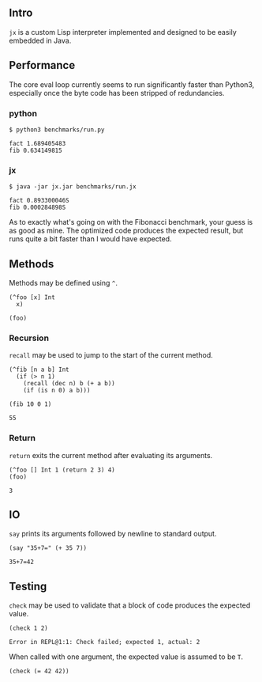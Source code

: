 ## Intro
`jx` is a custom Lisp interpreter implemented and designed to be easily embedded in Java.

## Performance
The core eval loop currently seems to run significantly faster than Python3,
especially once the byte code has been stripped of redundancies.

### python
```
$ python3 benchmarks/run.py
```
```
fact 1.689405483
fib 0.634149815
```

### jx
```
$ java -jar jx.jar benchmarks/run.jx
```
```
fact 0.893300046S
fib 0.000284898S
```

As to exactly what's going on with the Fibonacci benchmark, your guess is as good as mine.
The optimized code produces the expected result, but runs quite a bit faster than I would have expected.

## Methods
Methods may be defined using `^`.

```
(^foo [x] Int 
  x)
  
(foo)
```

### Recursion
`recall` may be used to jump to the start of the current method.

```
(^fib [n a b] Int
  (if (> n 1) 
    (recall (dec n) b (+ a b)) 
    (if (is n 0) a b)))

(fib 10 0 1)
```
`55`

### Return
`return` exits the current method after evaluating its arguments.

```
(^foo [] Int 1 (return 2 3) 4)
(foo)
```
`3`

## IO
`say` prints its arguments followed by newline to standard output.
```
(say "35+7=" (+ 35 7))
```
```
35+7=42
```

## Testing
`check` may be used to validate that a block of code produces the expected value.
```
(check 1 2)
```
```
Error in REPL@1:1: Check failed; expected 1, actual: 2
```

When called with one argument, the expected value is assumed to be `T`.
```
(check (= 42 42))
```